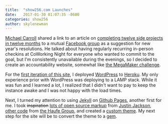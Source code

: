 ```yaml
---
title:  "show256.com Launches"
date:   2017-01-30 01:07:35 -0600
categories: show256
author: skylenewman
---
```

[Michael Carroll](https://twitter.com/carromj) shared a link to an article on [completing twelve side projects in twelve months](https://blog.1ppm.club/12-months-12-side-projects-are-you-in-c395dbcd648e#.oxx7q03gt) to a mutual [Facebook group](https://www.facebook.com/groups/3210.io/) as a suggestion for new year's resolutions. He talked about having regularly recurring in-person checkins at CoWorking Night for everyone who wanted to commit to the goal, but I'm consistently unavailable during the evenings, so I decided to create an accountability website, somewhat like [the MegaMaker challenge](http://live.megamaker.co/).

For the [first iteration of this site](http://show256.herokuapp.com/), I deployed [WordPress](https://www.wordpress.org/) to [Heroku](https://www.heroku.com/). My only experience prior with WordPress was deploying to a LAMP stack. While it was fun and I learned a lot, I realized that I didn't want to pay to keep the instance awake and I was not happy with the load times.

Next, I turned my attention to using [Jekyll](https://jekyllrb.com/) on [Github Pages](https://pages.github.com/), another first for me. I took ~~inspiration~~ [lots of open source markup](https://github.com/mijustin/brutal-theme) from [Justin Jackson](https://twitter.com/mijustin), [other code](https://github.com/Haufe-Lexware) from [the Haufe Group](https://www.haufe-lexware.com/), and created a [custom theme](https://webdesign.tutsplus.com/tutorials/how-to-set-up-a-jekyll-theme--cms-26332). My next step for the site will be to convert the theme to a [gem](https://www.chrisanthropic.com/blog/2016/creating-gem-based-themes-for-jekyll/).
